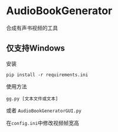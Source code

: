 # AudioBookGenerator
合成有声书视频的工具
## 仅支持Windows
安装
```
pip install -r requirements.ini
```
使用方法
```
gg.py [文本文件或文本]
```
或者 `AudioBookGeneratorGUI.py`


在`config.ini`中修改视频帧宽高
